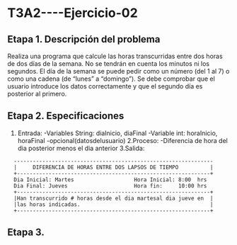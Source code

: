 # T3A2----Ejercicio-02

## Etapa 1. Descripción del problema
Realiza una programa que calcule las horas transcurridas entre dos horas de dos días de la semana. 
No se tendrán en cuenta los minutos ni los segundos. El día de la semana se puede pedir como un número
(del 1 al 7) o como una cadena (de “lunes” a “domingo”). Se debe comprobar que el usuario introduce los
datos correctamente y que el segundo día es posterior al primero.

## Etapa 2. Especificaciones
  1. Entrada:
    -Variables String: diaInicio, diaFinal
    -Variable int: horaInicio, horaFinal
     -opcional(datosdelusuario)
  2.Proceso: 
    -Diferencia de hora del dia posterior menos el dia anterior
  3.Salida:
  ~~~
    ---------------------------------------------------------------
    |     DIFERENCIA DE HORAS ENTRE DOS LAPSOS DE TIEMPO          |
    +-------------------------------------------------------------+
    Dia Inicial: Martes                   Hora Inicial: 8:00  hrs
    Dia Final: Jueves                     Hora fin:     10:00 hrs
    +-------------------------------------------------------------+
    |Han transcurrido # horas desde el dia martesal dia jueve en  |
    |las horas indicadas.                                         |
    +-------------------------------------------------------------+
  ~~~
  
  ## Etapa 3.
